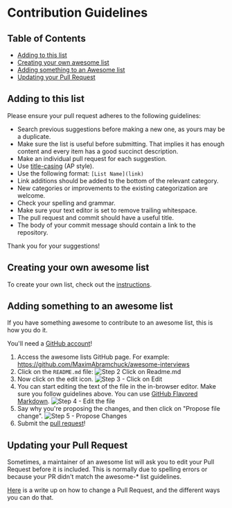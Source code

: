 # Contribution Guidelines

## Table of Contents
- [Adding to this list](#adding-to-this-list)
- [Creating your own awesome list](#creating-your-own-awesome-list)
- [Adding something to an Awesome list](#adding-something-to-an-awesome-list)
- [Updating your Pull Request](#updating-your-pull-request)

## Adding to this list

Please ensure your pull request adheres to the following guidelines:

- Search previous suggestions before making a new one, as yours may be a duplicate.
- Make sure the list is useful before submitting. That implies it has enough content and every item has a good succinct description.
- Make an individual pull request for each suggestion.
- Use [title-casing](http://titlecapitalization.com) (AP style). 
- Use the following format: `[List Name](link)`
- Link additions should be added to the bottom of the relevant category.
- New categories or improvements to the existing categorization are welcome.
- Check your spelling and grammar.
- Make sure your text editor is set to remove trailing whitespace.
- The pull request and commit should have a useful title.
- The body of your commit message should contain a link to the repository.

Thank you for your suggestions!

## Creating your own awesome list

To create your own list, check out the [instructions](create-list.md).

## Adding something to an awesome list

If you have something awesome to contribute to an awesome list, this is how you do it.

You'll need a [GitHub account](https://github.com/join)!

1. Access the awesome lists GitHub page. For example: https://github.com/MaximAbramchuck/awesome-interviews
2. Click on the `README.md` file: ![Step 2 Click on Readme.md](https://leto34g.storage.yandex.net/rdisk/8948449e1d73cd0dcfef07f186b7a36e2f7f20d96790c13e852332d0463f7bfb/inf/7e5phO26eyQewxB0SXXAytng0o1HQ9hHVNdV9di4FeXYEPGQzRqXznc9UrAF_Rah2Ux7fSJqVWwPgOLkbBKExA==?uid=0&filename=2015-11-28%2013-28-41%20MaximAbramchuck%20awesome-interviews.png&disposition=inline&hash=&limit=0&content_type=image%2Fpng&tknv=v2&rtoken=7cb5689a2bde8e7a302bcb7c55b41c7c&force_default=no&ycrid=na-f270d9f138679e558b06ec1ec93034d7-downloader10e)
3. Now click on the edit icon. ![Step 3 - Click on Edit](https://leto29d.storage.yandex.net/rdisk/05fa06697433943f9203b0653fb0c800f8bf15690ba4d2e8efcd435dc3b8934b/inf/KIRmm9wzFRC95NHeDkZNaNHvzSktU7_HosUvbdi0WdjOVYACD2iNhCZLoJuOXyUo2ykJrzKiBnSlkBRWi1FQIQ==?uid=0&filename=2015-11-28%2013-29-56%20awesome-interviews%20README.md%20at%20master%20%C2%B7%20MaximAbramchuck%20awesome-interviews.png&disposition=inline&hash=&limit=0&content_type=image%2Fpng&tknv=v2&rtoken=7cb5689a2bde8e7a302bcb7c55b41c7c&force_default=no&ycrid=na-2c689dfbfd6867ddba96f0b10b4ba3bf-downloader10e)
4. You can start editing the text of the file in the in-browser editor. Make sure you follow guidelines above. You can use [GitHub Flavored Markdown](https://help.github.com/articles/github-flavored-markdown/). ![Step 4 - Edit the file](https://leto2f.storage.yandex.net/rdisk/0101ae04ba3a6d2e36f8fec8fd66929bce822ac477828c9d9af97e9fbf24b4cb/inf/n_E0tlZ5u0HYaW2S1k6W1nTYNnR-DKS78m3QtdFbkTzcjSj0Y-rzN10vrGMs85gbrez8mFR3TRJcMWTuPN3F-A==?uid=0&filename=2015-11-28%2013-31-20%20Editing%20awesome-interviews%20README.md%20at%20master%20%C2%B7%20MaximAbramchuck%20awesome-interviews.png&disposition=inline&hash=&limit=0&content_type=image%2Fpng&tknv=v2&rtoken=7cb5689a2bde8e7a302bcb7c55b41c7c&force_default=no&ycrid=na-0c11edf2ab8448c3bc9b221e3139c857-downloader10e)
5. Say why you're proposing the changes, and then click on "Propose file change". ![Step 5 - Propose Changes](https://leto30e.storage.yandex.net/rdisk/4ed220e31e45076c75274f6e428bfc577638d13ed51d781ee6911b9febd3d7c6/inf/oj_OaawPZ0980PXZqNTB5mTW3H7w2j9sPvnFUGsN6VvM69LS7jLsXgxNyyWJqGmJ5y4JYyO9LZSNkjyNEeYrEA==?uid=0&filename=2015-11-28%2013-31-59%20Editing%20awesome-interviews%20README.md%20at%20master%20%C2%B7%20MaximAbramchuck%20awesome-interviews.png&disposition=inline&hash=&limit=0&content_type=image%2Fpng&tknv=v2&rtoken=7cb5689a2bde8e7a302bcb7c55b41c7c&force_default=no&ycrid=na-7239d00ed9e5460b3946af9c615345f3-downloader10e)
6. Submit the [pull request](https://help.github.com/articles/using-pull-requests/)!

## Updating your Pull Request

Sometimes, a maintainer of an awesome list will ask you to edit your Pull Request before it is included. This is normally due to spelling errors or because your PR didn't match the awesome-* list guidelines.

[Here](https://github.com/RichardLitt/docs/blob/master/amending-a-commit-guide.md) is a write up on how to change a Pull Request, and the different ways you can do that.
